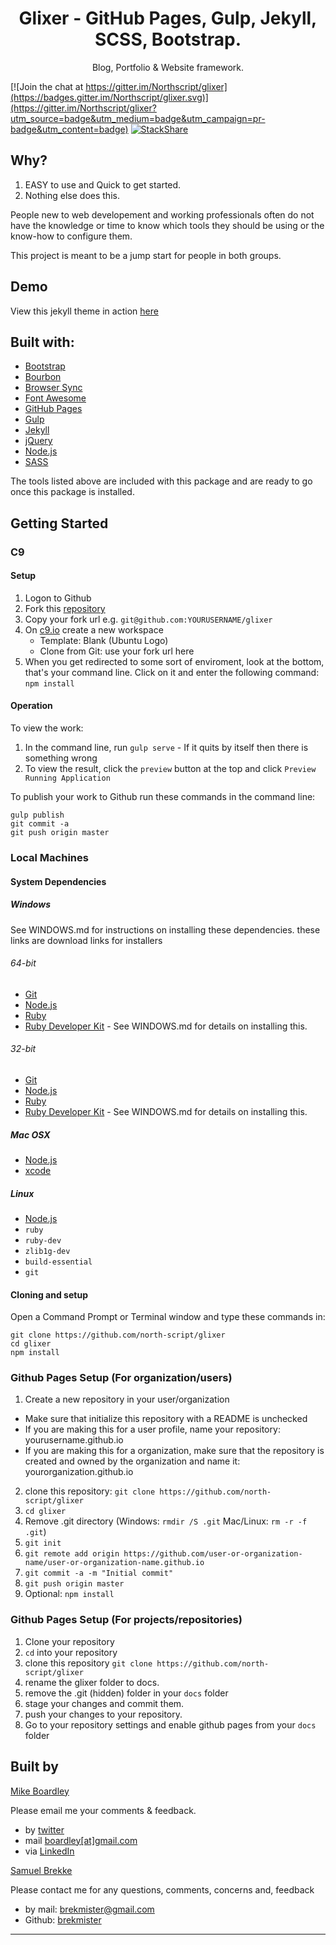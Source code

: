 <h1 align="center">Glixer - GitHub Pages, Gulp, Jekyll, SCSS, Bootstrap.</h1>
<p align="center">Blog, Portfolio &amp Website framework.</p>

[![Join the chat at https://gitter.im/Northscript/glixer](https://badges.gitter.im/Northscript/glixer.svg)](https://gitter.im/Northscript/glixer?utm_source=badge&utm_medium=badge&utm_campaign=pr-badge&utm_content=badge)  [![StackShare](https://img.shields.io/badge/tech-stack-0690fa.svg?style=flat)](https://stackshare.io/northscript-usergroup/glixer)

## Why?
1. EASY to use and Quick to get started.
2. Nothing else does this.

People new to web developement and working professionals often do not have the knowledge or time to know which tools they should be using or the know-how to configure them.

This project is meant to be a jump start for people in both groups.

## Demo
View this jekyll theme in action [here](https://north-script.github.io/glixer)

## Built with:
- [Bootstrap](http://getbootstrap.com/)
- [Bourbon](http://bourbon.io/)
- [Browser Sync](https://browsersync.io/)
- [Font Awesome](http://fontawesome.io/)
- [GitHub Pages](https://pages.github.com/)
- [Gulp](http://gulpjs.com/)
- [Jekyll](https://jekyllrb.com/)
- [jQuery](https://jquery.com/)
- [Node.js](https://nodejs.org/)
- [SASS](http://sass-lang.com/)

The tools listed above are included with this package and are ready to go once this package is installed.

## Getting Started

### C9

#### Setup

1. Logon to Github
2. Fork this [repository](https://github.com/north-script/glixer)
3. Copy your fork url e.g. `git@github.com:YOURUSERNAME/glixer`
4. On [c9.io](https://c9.io) create a new workspace
   * Template: Blank (Ubuntu Logo)
   * Clone from Git: use your fork url here
5. When you get redirected to some sort of enviroment, look at the bottom, that's your command line. Click on it and enter the following command:
`npm install`
   
#### Operation

To view the work:
 1. In the command line, run `gulp serve` - If it quits by itself then there is something wrong
 2. To view the result, click the `preview` button at the top and click `Preview Running Application`
 
To publish your work to Github run these commands in the command line:
 ```
 gulp publish
 git commit -a
 git push origin master
 ```

### Local Machines

#### System Dependencies

##### Windows

See WINDOWS.md for instructions on installing these dependencies. these links are download links for installers

###### 64-bit

 - [Git](https://www.git-scm.com/download/win)
 - [Node.js](https://nodejs.org/dist/v7.7.3/node-v7.7.3-x64.msi)
 - [Ruby](https://dl.bintray.com/oneclick/rubyinstaller/rubyinstaller-2.3.3-x64.exe)
 - [Ruby Developer Kit](https://dl.bintray.com/oneclick/rubyinstaller/DevKit-mingw64-64-4.7.2-20130224-1432-sfx.exe) - See WINDOWS.md for details on installing this.
 
###### 32-bit

 - [Git](https://www.git-scm.com/download/win)
 - [Node.js](https://nodejs.org/dist/v7.7.3/node-v7.7.3-x86.msi)
 - [Ruby](https://dl.bintray.com/oneclick/rubyinstaller/rubyinstaller-2.3.3.exe)
 - [Ruby Developer Kit](https://dl.bintray.com/oneclick/rubyinstaller/DevKit-mingw64-32-4.7.2-20130224-1151-sfx.exe) - See WINDOWS.md for details on installing this.

##### Mac OSX
 - [Node.js](https://nodejs.org/dist/v7.7.3/node-v7.7.3.pkg)
 - [xcode](https://itunes.apple.com/us/app/xcode/id497799835?mt=12)


##### Linux
 - [Node.js](https://nodejs.org/en/download/package-manager)
 - `ruby`
 - `ruby-dev`
 - `zlib1g-dev`
 - `build-essential`
 - `git`
 
#### Cloning and setup
Open a Command Prompt or Terminal window and type these commands in:
```
git clone https://github.com/north-script/glixer
cd glixer
npm install
```

### Github Pages Setup (For organization/users)
1. Create a new repository in your user/organization
  - Make sure that initialize this repository with a README is unchecked
  - If you are making this for a user profile, name your repository: yourusername.github.io
  - If you are making this for a organization, make sure that the repository is created and owned by the organization and name it: yourorganization.github.io
2. clone this repository: `git clone https://github.com/north-script/glixer`
3. `cd glixer`
4. Remove .git directory (Windows: `rmdir /S .git` Mac/Linux: `rm -r -f .git`) 
5. `git init`
6. `git remote add origin https://github.com/user-or-organization-name/user-or-organization-name.github.io`
7. `git commit -a -m "Initial commit"`
8. `git push origin master`
9. Optional: `npm install`

### Github Pages Setup (For projects/repositories)

1. Clone your repository
2. `cd` into your repository
3. clone this repository `git clone https://github.com/north-script/glixer`
4. rename the glixer folder to docs.
5. remove the .git (hidden) folder in your `docs` folder
6. stage your changes and commit them.
7. push your changes to your repository.
8. Go to your repository settings and enable github pages from your `docs` folder

## Built by
[Mike Boardley](https://www.linkedin.com/in/boardley/)

Please email me your comments & feedback.

- by <a href="https://twitter.com/mikeboardley">twitter</a>
- mail <a href="mailto:boardley@gmail.com">boardley[at]gmail.com</a>
- via <a href="https://www.linkedin.com/in/boardley/">LinkedIn</a>


[Samuel Brekke](https://www.linkedin.com/in/sjbrekke/)

Please contact me for any questions, comments, concerns and, feedback

 - by mail: [brekmister@gmail.com](mailto:brekmister@gmail.com)
 - Github: [brekmister](https://github.com/users/brekmister)
 
---
